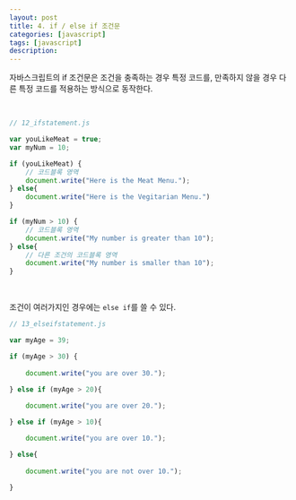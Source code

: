 ```yaml
---
layout: post
title: 4. if / else if 조건문
categories: [javascript]
tags: [javascript]
description: 
---
```


자바스크립트의 if 조건문은 조건을 충족하는 경우 특정 코드를, 만족하지 않을 경우 다른 특정 코드를 적용하는 방식으로 동작한다.

<br>

```js
// 12_ifstatement.js

var youLikeMeat = true;
var myNum = 10;

if (youLikeMeat) {
    // 코드블록 영역
    document.write("Here is the Meat Menu.");
} else{
    document.write("Here is the Vegitarian Menu.")
}

if (myNum > 10) {
    // 코드블록 영역
    document.write("My number is greater than 10");
} else{
    // 다른 조건의 코드블록 영역
    document.write("My number is smaller than 10");
}
```

<br>

조건이 여러가지인 경우에는 `else if`를 쓸 수 있다. 
 
```js
// 13_elseifstatement.js

var myAge = 39;

if (myAge > 30) {
 
    document.write("you are over 30.");

} else if (myAge > 20){
    
    document.write("you are over 20.");

} else if (myAge > 10){

    document.write("you are over 10.");

} else{
    
    document.write("you are not over 10.");

}
```

<br>
